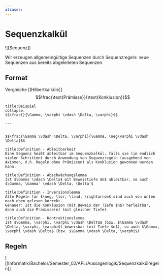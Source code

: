 ```yaml
---
aliases: 
---
```

# Sequenzkalkül 
 ![[Sequenz]]

Wir erzeugen allgemeingültige Sequenzen durch Sequenzregeln: neue Sequenzen aus bereits abgeleiteten Sequenzen

## Format
Vergleiche [[Hilbertkalküle]]
$$\frac{\text{Prämisse}}{\text{Konklusion}}$$ 
```ad-example
title:Beispiel
collapse:
$$\frac{}{\Gamma, \varphi \vdash \Delta, \varphi}$$

---


$$\frac{\Gamma \vdash \Delta, \varphi}{\Gamma, \neg\varphi \vdash \Delta}$$
```
 
 ```ad-abstract
title:Definition - Ableitbarkeit
Eine Sequenz heißt ableitbar im Sequenzkalkül, falls sie (in endlich vielen Schritten) durch Anwendung von Sequenzregeln (ausgehend von Axiomen, d.h. Regeln ohne Prämissen) als Konklusion gewonnen werden kann.
```

```ad-abstract
title:Definition - Abschwächungslemma
Ist $\Gamma \vdash \Delta$ mit Beweistiefe $n$ ableitbar, so auch $\Gamma, \Gamma' \vdash \Delta, \Delta'$
```
```ad-abstract
title:Definition - Inversionslemma
Alle Regeln für $\neg, \lor, \land, \rightarrow$ sind auch von unten nach oben gelesen korrekt.
Genauer: Ist die Konklusion (mit Beweis der Tiefe $n$) herleitbar, dann auch die Prämisse(n) (mit gleicher Tiefe)
```
```ad-abstract
title:Definition - Kontraktionslemma
Ist $\Gamma, \varphi, \varphi \vdash \Delta$ (bzw. $\Gamma \vdash \Delta, \varphi, \varphi$) beweisbar (mit Tiefe $n$), so auch $\Gamma, \varphi \vdash \Delta$ (bzw. $\Gamma \vdash \Delta, \varphi$)
```

## Regeln
![[Informatik/Bachelor/Semester_02/APL/Aussagenlogik/Sequenzkalkülregeln]]
